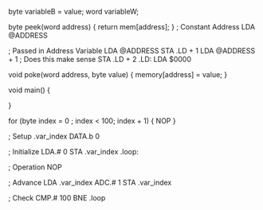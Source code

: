 
byte variableB = value;
word variableW;

byte peek(word address) {
    return mem[address];
}
; Constant Address
                    LDA     @ADDRESS

; Passed in Address Variable
                    LDA     @ADDRESS
                    STA     .LD + 1
                    LDA     @ADDRESS + 1    ; Does this make sense
                    STA     .LD + 2
.LD:                LDA     $0000

void poke(word address, byte value) {
    memory[address] = value;
}

void main() {

}





for (byte index = 0 ; index < 100; index + 1) {
    NOP
}

; Setup
.var_index      DATA.b  0

; Initialize
                LDA.#   0
                STA     .var_index
.loop:

; Operation
                NOP

; Advance
                LDA     .var_index
                ADC.#   1
                STA     .var_index

; Check
                CMP.#   100
                BNE     .loop



